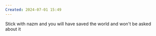```yaml
---
Created: 2024-07-01 15:49
---
```

Stick with nazm and you will have saved the world and won't be asked about it